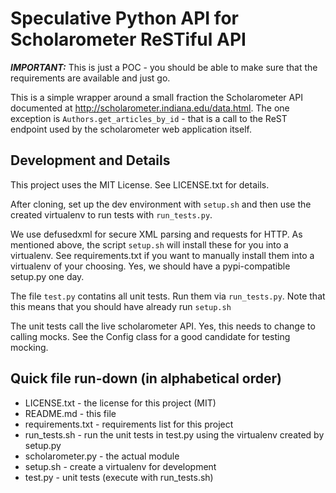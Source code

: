 # Speculative Python API for Scholarometer ReSTiful API

***IMPORTANT:*** This is just a POC - you should be able to make sure that the
requirements are available and just go.

This is a simple wrapper around a small fraction the Scholarometer API
documented at http://scholarometer.indiana.edu/data.html.
The one exception is `Authors.get_articles_by_id` - that is a call to the ReST endpoint
used by the scholarometer web application itself.

## Development and Details

This project uses the MIT License. See LICENSE.txt for details.

After cloning, set up the dev environment with `setup.sh` and then use the
created virtualenv to run tests with `run_tests.py`.

We use defusedxml for secure XML parsing and requests for HTTP. As mentioned
above, the script `setup.sh` will install these for you into a virtualenv. See
requirements.txt if you want to manually install them into a virtualenv of
your choosing. Yes, we should have a pypi-compatible setup.py one day.

The file `test.py` contatins all unit tests. Run them via `run_tests.py`. Note
that this means that you should have already run `setup.sh`

The unit tests call the live scholarometer API. Yes, this needs to change to
calling mocks. See the Config class for a good candidate for testing mocking.

## Quick file run-down (in alphabetical order)

* LICENSE.txt - the license for this project (MIT)
* README.md - this file
* requirements.txt - requirements list for this project
* run_tests.sh - run the unit tests in test.py using the virtualenv created by setup.py
* scholarometer.py - the actual module
* setup.sh - create a virtualenv for development
* test.py - unit tests (execute with run_tests.sh)

